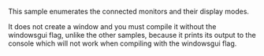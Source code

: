 This sample enumerates the connected monitors and their display modes.

It does not create a window and you must compile it without the windowsgui
flag, unlike the other samples, because it prints its output to the console
which will not work when compiling with the windowsgui flag.
